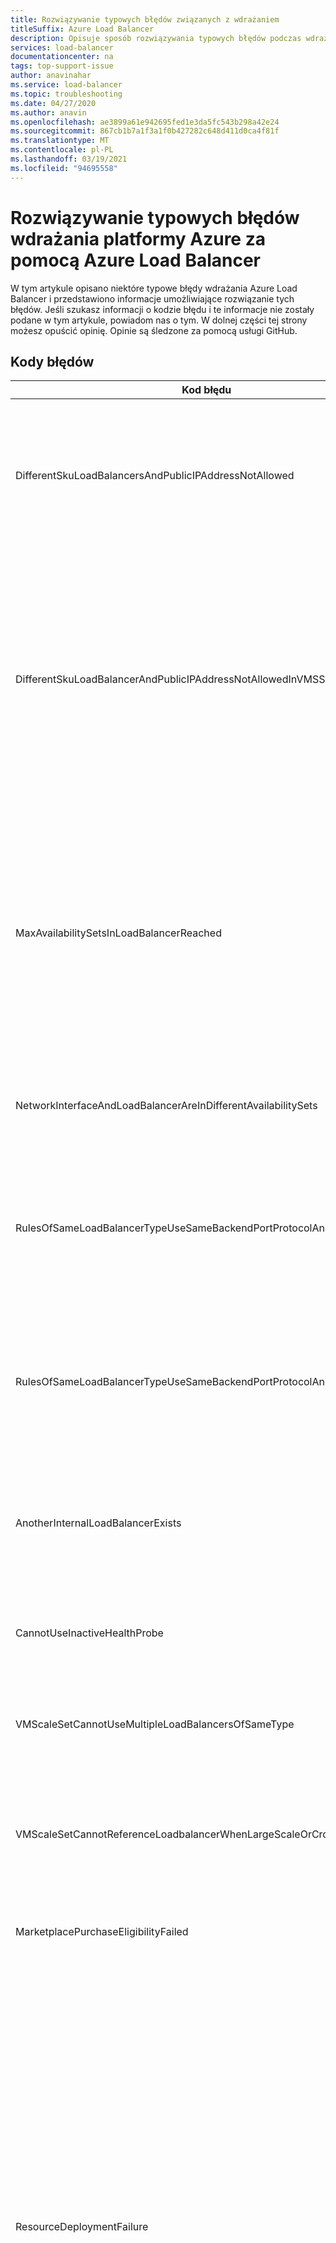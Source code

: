 ```yaml
---
title: Rozwiązywanie typowych błędów związanych z wdrażaniem
titleSuffix: Azure Load Balancer
description: Opisuje sposób rozwiązywania typowych błędów podczas wdrażania modułów równoważenia obciążenia platformy Azure
services: load-balancer
documentationcenter: na
tags: top-support-issue
author: anavinahar
ms.service: load-balancer
ms.topic: troubleshooting
ms.date: 04/27/2020
ms.author: anavin
ms.openlocfilehash: ae3899a61e942695fed1e3da5fc543b298a42e24
ms.sourcegitcommit: 867cb1b7a1f3a1f0b427282c648d411d0ca4f81f
ms.translationtype: MT
ms.contentlocale: pl-PL
ms.lasthandoff: 03/19/2021
ms.locfileid: "94695558"
---
```

# <a name="troubleshoot-common-azure-deployment-errors-with-azure-load-balancer"></a>Rozwiązywanie typowych błędów wdrażania platformy Azure za pomocą Azure Load Balancer

W tym artykule opisano niektóre typowe błędy wdrażania Azure Load Balancer i przedstawiono informacje umożliwiające rozwiązanie tych błędów. Jeśli szukasz informacji o kodzie błędu i te informacje nie zostały podane w tym artykule, powiadom nas o tym. W dolnej części tej strony możesz opuścić opinię. Opinie są śledzone za pomocą usługi GitHub.

## <a name="error-codes"></a>Kody błędów

| Kod błędu | Szczegóły i środki zaradcze |
| ------- | ---------- |
|DifferentSkuLoadBalancersAndPublicIPAddressNotAllowed| Jednostka SKU publicznego adresu IP i jednostka SKU Load Balancer muszą być zgodne. Upewnij się, że Azure Load Balancer i jednostki SKU publicznego adresu IP są zgodne. Standardowa jednostka SKU jest zalecana w przypadku obciążeń produkcyjnych. Dowiedz się więcej o [różnicach w](./skus.md) jednostkach SKU  |
|DifferentSkuLoadBalancerAndPublicIPAddressNotAllowedInVMSS | Usługa Virtual Machine Scale Sets domyślnie ma podstawowe usługi równoważenia obciążenia, gdy jednostka SKU nie została określona lub wdrożona bez standardowych publicznych adresów IP. Wdróż ponownie zestaw skalowania maszyn wirtualnych z lokalnymi publicznymi adresami IP w poszczególnych wystąpieniach, aby upewnić się, że usługa Load Balancer w warstwie Standardowa jest zaznaczone, lub po prostu wybierz Standard LB podczas wdrażania zestawu skalowania maszyn wirtualnych z Azure Portal. |
|MaxAvailabilitySetsInLoadBalancerReached | Pula zaplecza Load Balancer może zawierać maksymalnie 150 zestawów dostępności. Jeśli nie masz jawnie zdefiniowanych zestawów dostępności dla maszyn wirtualnych w puli zaplecza, każda pojedyncza maszyna wirtualna przejdzie w swój własny zestaw dostępności. Dlatego wdrożenie autonomicznych maszyn wirtualnych 150 będzie oznaczać, że mają one zestaw dostępności 150, co spowoduje przekroczenie limitu. W ramach obejścia można wdrożyć zestaw dostępności i dodać do niego dodatkowe maszyny wirtualne. |
|NetworkInterfaceAndLoadBalancerAreInDifferentAvailabilitySets | W przypadku usługi równoważenia obciążenia w warstwie Podstawowa SKU interfejs sieciowy i moduł równoważenia obciążenia muszą znajdować się w tym samym zestawie dostępności. |
|RulesOfSameLoadBalancerTypeUseSameBackendPortProtocolAndIPConfig| Nie można mieć więcej niż jednej reguły dla danego typu usługi równoważenia obciążenia (wewnętrzny, publiczny) z tym samym portem zaplecza i protokołem, do którego odwołuje się ten sam zestaw skalowania maszyn wirtualnych. Zaktualizuj regułę, aby zmienić to duplikowanie tworzenia reguł. |
|RulesOfSameLoadBalancerTypeUseSameBackendPortProtocolAndVmssIPConfig| Nie można mieć więcej niż jednej reguły dla danego typu usługi równoważenia obciążenia (wewnętrzny, publiczny) z tym samym portem zaplecza i protokołem, do którego odwołuje się ten sam zestaw skalowania maszyn wirtualnych. Zaktualizuj parametry reguły, aby zmienić to duplikowanie tworzenia reguł. |
|AnotherInternalLoadBalancerExists| Można mieć tylko jeden Load Balancer typu odwołanie wewnętrzne tego samego zestawu maszyn wirtualnych/interfejsów sieciowych w zapleczu Load Balancer. Zaktualizuj wdrożenie, aby upewnić się, że tworzysz tylko jeden Load Balancer tego samego typu. |
|CannotUseInactiveHealthProbe| Nie można mieć sondy, która nie jest używana przez żadną regułę skonfigurowaną dla kondycji zestawu skalowania maszyn wirtualnych. Upewnij się, że wybrana sonda jest aktywnie używana. |
|VMScaleSetCannotUseMultipleLoadBalancersOfSameType| Nie można mieć wielu modułów równoważenia obciążenia tego samego typu (wewnętrzny, publiczny). Można korzystać z maksymalnie jednej wewnętrznej i jednej Load Balancer publicznej. |
|VMScaleSetCannotReferenceLoadbalancerWhenLargeScaleOrCrossAZ | Podstawowa Load Balancer nie jest obsługiwana w przypadku grup z wieloma położeniami dla zestawów skalowania maszyn wirtualnych lub wielodostępnego zestawu skalowania maszyn wirtualnych. Zamiast tego użyj usługa Load Balancer w warstwie Standardowa. |
|MarketplacePurchaseEligibilityFailed | Przełącz się na poprawne konto administracyjne, aby włączyć zakupy ze względu na subskrypcję umowy EA. Więcej informacji znajduje się [tutaj](../marketplace/marketplace-faq-publisher-guide.md#what-could-block-a-customer-from-completing-a-purchase). |
|ResourceDeploymentFailure| Jeśli moduł równoważenia obciążenia jest w stanie „niepowodzenie”, wykonaj następujące czynności, aby go przywrócić:<ol><li>Przejdź do https://resources.azure.com i zaloguj się przy użyciu poświadczeń Azure Portal.</li><li>Wybierz pozycję **Read/Write** (Odczyt/zapis).</li><li>Po lewej stronie rozwiń pozycję **Subscriptions** (Subskrypcje), a następnie rozwiń subskrypcję zawierającą moduł równoważenia obciążenia, który chcesz zaktualizować.</li><li>Rozwiń węzeł **ResourceGroups** (Grupy zasobów), a następnie rozwiń grupę zasobów zawierającą moduł równoważenia obciążenia, który chcesz zaktualizować.</li><li>Wybierz pozycję **Microsoft. Network**  >  **LoadBalancers**, a następnie wybierz Load Balancer do zaktualizowania, **LoadBalancer_1**.</li><li>Na stronie wyświetlanie **LoadBalancer_1** wybierz pozycję **Pobierz**  >  **edycję**.</li><li>Aktualizacja wartości **ProvisioningState** z **nie** **powiodła się.**</li><li>Wybierz pozycję **PUT**.</li></ol>|
|  |  |

## <a name="next-steps"></a>Następne kroki

* Zapoznaj się z [tabelą porównania Azure Load Balancer jednostki SKU](./skus.md)
* Dowiedz się więcej na temat [limitów Azure Load Balancer](../azure-resource-manager/management/azure-subscription-service-limits.md#load-balancer)